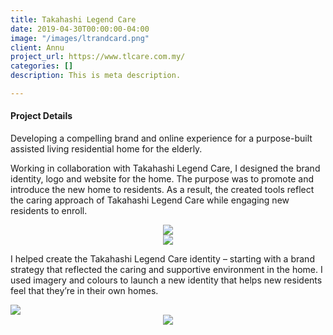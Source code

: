 ```yaml
---
title: Takahashi Legend Care
date: 2019-04-30T00:00:00-04:00
image: "/images/ltrandcard.png"
client: Annu
project_url: https://www.tlcare.com.my/
categories: []
description: This is meta description.

---
```

#### Project Details

Developing a compelling brand and online experience for a purpose-built assisted living residential home for the elderly.

Working in collaboration with Takahashi Legend Care, I designed the brand identity, logo and website for the home. The purpose was to promote and introduce the new home to residents. As a result, the created tools reflect the caring approach of Takahashi Legend Care while engaging new residents to enroll.

<div style="text-align: center"><img src="/images/logodesign.png"/></div>

<div style="text-align: center"><img src="/images/colours_and_text.png"/></div>

I helped create the Takahashi Legend Care identity – starting with a brand strategy that reflected the caring and supportive environment in the home. I used imagery and colours to launch a new identity that helps new residents feel that they’re in their own homes.

<div>
<img src= "/images/ltrandcard.png"/>
</div>
<style>
img {
max-width: 100%;
height: auto;
}
</style>

<div style="text-align: center"><img src="/images/website.png"/></div>

